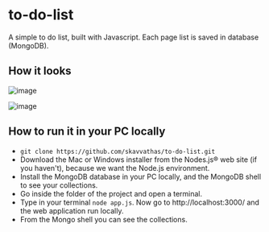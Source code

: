 # to-do-list

A simple to do list, built with Javascript. Each page list is saved in database (MongoDB).

## How it looks

![image](https://user-images.githubusercontent.com/72434722/207623122-4e16c2aa-8c4f-4f55-a4b7-fb9aae850b54.png)

![image](https://user-images.githubusercontent.com/72434722/207623289-4cce5a0f-9abd-4b64-9a6d-ab15bf325454.png)

## How to run it in your PC locally

- `git clone https://github.com/skavvathas/to-do-list.git`
- Download the Mac or Windows installer from the Nodes.js® web site (if you haven't), because we want the Node.js environment.
- Install the MongoDB database in your PC locally, and the MongoDB shell to see your collections.
- Go inside the folder of the project and open a terminal. 
- Type in your terminal `node app.js`. Now go to http://localhost:3000/ and the web application run locally.
- From the Mongo shell you can see the collections.
